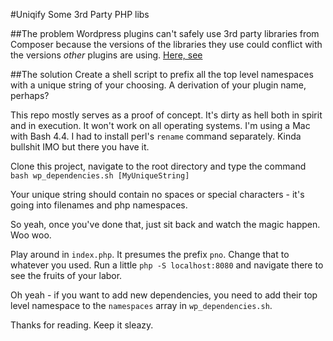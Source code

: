 #Uniqify Some 3rd Party PHP libs

##The problem
Wordpress plugins can't safely use 3rd party libraries from Composer because the versions of the libraries they use could conflict with the versions _other_ plugins are using. [Here, see](http://wordpress.stackexchange.com/a/175394)
 
##The solution
Create a shell script to prefix all the top level namespaces with a unique string of your choosing. A derivation of your plugin name, perhaps?

This repo mostly serves as a proof of concept. It's dirty as hell both in spirit and in execution. It won't work on all operating systems. I'm using a Mac with Bash 4.4. I had to install perl's `rename` command separately. Kinda bullshit IMO but there you have it.

Clone this project, navigate to the root directory and type the command `bash wp_dependencies.sh [MyUniqueString]`

Your unique string should contain no spaces or special characters - it's going into filenames and php namespaces.

So yeah, once you've done that, just sit back and watch the magic happen. Woo woo.

Play around in `index.php`. It presumes the prefix `pno`. Change that to whatever you used. Run a little `php -S localhost:8080` and navigate there to see the fruits of your labor.

Oh yeah - if you want to add new dependencies, you need to add their top level namespace to the `namespaces` array in `wp_dependencies.sh`. 

Thanks for reading. Keep it sleazy.